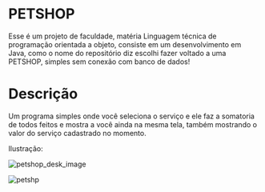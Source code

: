 # PETSHOP
Esse é um projeto de faculdade, matéria Linguagem técnica de programação orientada a objeto, consiste em um desenvolvimento em Java, como o nome do repositório diz escolhi fazer voltado a uma PETSHOP, simples sem conexão com banco de dados!

# Descrição
Um programa simples onde você seleciona o serviço e ele faz a somatoria de todos feitos e mostra a você ainda na mesma tela, também mostrando o valor do serviço cadastrado no momento.

Ilustração:

![petshop_desk_image](https://user-images.githubusercontent.com/67906243/190235201-894f4ea3-a4e2-464c-9e1c-34d2cd1c71e8.png)

![petshp](https://user-images.githubusercontent.com/67906243/190235225-ba0de4b6-3e29-49e8-9bc5-59a2759df02b.gif)
